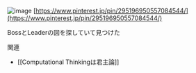 
![image](https://gyazo.com/0e7cf1f872c03a54f0de2a4bd1737bdd/thumb/1000)
[https://www.pinterest.jp/pin/295196950557084544/](https://www.pinterest.jp/pin/295196950557084544/)

BossとLeaderの図を探していて見つけた

関連
- [[Computational Thinkingは君主論]]
